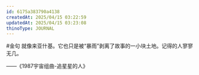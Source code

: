 ```yaml
---
id: 6175a383790a4138
createdAt: 2025/04/15 03:22:59
updatedAt: 2025/04/15 03:23:08
thinoType: JOURNAL
---
```

#金句 就像来亚什基。它也只是被“暴雨”剥离了故事的一小块土地。记得的人寥寥无几。

——《1987宇宙组曲-追星星的人》
